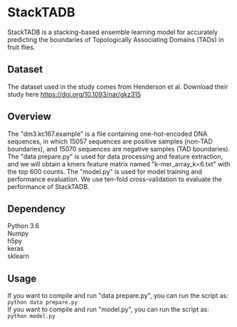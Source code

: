 # StackTADB
StackTADB is a stacking-based ensemble learning model for accurately predicting the boundaries of Topologically Associating Domains (TADs) in fruit flies.

## Dataset
The dataset used in the study comes from Henderson et al. Download their study here https://doi.org/10.1093/nar/gkz315

## Overview
The "dm3.kc167.example" is a file containing one-hot-encoded DNA sequences, in which 15057 sequences are positive samples (non-TAD boundaries), and 15070 sequences are negative samples (TAD boundaries).
The "data prepare.py" is used for data processing and feature extraction, and we will obtain a kmers feature matrix named "k-mer_array_k=6.txt" with the top 600 counts.
The "model.py"  is used for model training and performance evaluation.  We use ten-fold cross-validation to evaluate the performance of StackTADB.

## Dependency
Python 3.6  
Numpy  
h5py  
keras  
sklearn

## Usage
If you want to compile and run "data prepare.py", you can run the script as:  
`python data prepare.py`  
If you want to compile and run "model.py", you can run the script as:  
`python model.py`
